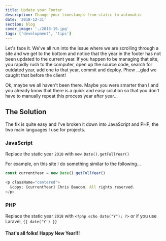 ```yaml
---
title: Update your Footer
description: Change your timestamps from static to automatic
date: '2018-12-31'
section: blog
cover_image: './2018-19.jpg'
tags: ['development', 'tips']
---
```


Let's face it. We've all run into the issue where we are scrolling through a site and we get to the bottom and notice that the year in the footer has not been updated to the current year. If you happen to be managing that site, you rapidly rush to the computer, open up the source code, search for outdated year, add one to that year, commit and deploy. Phew ...glad we caught that before the client!

Ok, maybe we all haven't been there. Maybe you were smarter than I and you already know that there is a quick and easy solution so that you don't have to manually repeat this process year after year...

## The Solution

The fix is quite easy and I've broken it down into JavaScript and PHP, the two main languages I use for projects.

### JavaScript

Replace the static year `2018` with `new Date().getFullYear()`

For example, on this site I do something similar to the following...

```javascript
const currentYear = new Date().getFullYear()

<p className="centered">
  &copy; {currentYear} Chris Baucom. All rights reserved.
</p>
```

### PHP

Replace the static year `2018` with `<?php echo date("Y"); ?>` or if you use Laravel, `{{ date('Y') }}`

#### That's all folks! Happy New Year!!!
